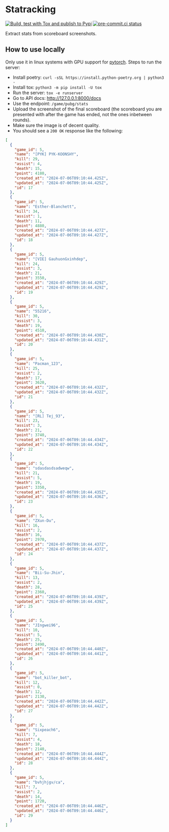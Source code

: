 # Statracking

[![Build, test with Tox and publish to Pypi](https://github.com/proafxin/statracking/actions/workflows/test_release.yaml/badge.svg)](https://github.com/proafxin/statracking/actions/workflows/test_release.yaml)
[![pre-commit.ci status](https://results.pre-commit.ci/badge/github/proafxin/statracking/develop.svg)](https://results.pre-commit.ci/latest/github/proafxin/statracking/develop)

Extract stats from scoreboard screenshots.

## How to use locally

Only use it in linux systems with GPU support for [pytorch](https://pytorch.org/get-started/locally/). Steps to run the server:

* Install poetry: `curl -sSL https://install.python-poetry.org | python3 -`
* Install tox: `python3 -m pip install -U tox`
* Run the server: `tox -e runserver`
* Go to API docs: <http://127.0.0.1:8000/docs>
* Use the endpoint: `/game/pubg/stats`
* Upload the screenshot of the final scoreboard (the scoreboard you are presented with after the game has ended, not the ones inbetween rounds).
* Make sure the image is of decent quality.
* You should see a `200 OK` response like the following:

```json
[
  {
    "game_id": 5,
    "name": "[PYK] PYK-KOONSHY",
    "kill": 29,
    "assist": 4,
    "death": 15,
    "point": 4180,
    "created_at": "2024-07-06T09:10:44.425Z",
    "updated_at": "2024-07-06T09:10:44.425Z",
    "id": 17
  },
  {
    "game_id": 5,
    "name": "Esther-Blanchett",
    "kill": 34,
    "assist": 1,
    "death": 11,
    "point": 4880,
    "created_at": "2024-07-06T09:10:44.427Z",
    "updated_at": "2024-07-06T09:10:44.427Z",
    "id": 18
  },
  {
    "game_id": 5,
    "name": "[VIE] GauhuonGxinhdep",
    "kill": 24,
    "assist": 3,
    "death": 21,
    "point": 3550,
    "created_at": "2024-07-06T09:10:44.429Z",
    "updated_at": "2024-07-06T09:10:44.429Z",
    "id": 19
  },
  {
    "game_id": 5,
    "name": "55216",
    "kill": 30,
    "assist": 3,
    "death": 19,
    "point": 4510,
    "created_at": "2024-07-06T09:10:44.430Z",
    "updated_at": "2024-07-06T09:10:44.431Z",
    "id": 20
  },
  {
    "game_id": 5,
    "name": "Pacman_123",
    "kill": 25,
    "assist": 2,
    "death": 17,
    "point": 3620,
    "created_at": "2024-07-06T09:10:44.432Z",
    "updated_at": "2024-07-06T09:10:44.432Z",
    "id": 21
  },
  {
    "game_id": 5,
    "name": "[RL] Tej_93",
    "kill": 23,
    "assist": 3,
    "death": 21,
    "point": 3740,
    "created_at": "2024-07-06T09:10:44.434Z",
    "updated_at": "2024-07-06T09:10:44.434Z",
    "id": 22
  },
  {
    "game_id": 5,
    "name": "sdasdasdsadweqw",
    "kill": 21,
    "assist": 5,
    "death": 19,
    "point": 3350,
    "created_at": "2024-07-06T09:10:44.435Z",
    "updated_at": "2024-07-06T09:10:44.436Z",
    "id": 23
  },
  {
    "game_id": 5,
    "name": "ZXun-Du",
    "kill": 16,
    "assist": 2,
    "death": 16,
    "point": 2970,
    "created_at": "2024-07-06T09:10:44.437Z",
    "updated_at": "2024-07-06T09:10:44.437Z",
    "id": 24
  },
  {
    "game_id": 5,
    "name": "Bii-Su-Jhin",
    "kill": 13,
    "assist": 2,
    "death": 28,
    "point": 2360,
    "created_at": "2024-07-06T09:10:44.439Z",
    "updated_at": "2024-07-06T09:10:44.439Z",
    "id": 25
  },
  {
    "game_id": 5,
    "name": "JIngwei96",
    "kill": 10,
    "assist": 5,
    "death": 25,
    "point": 2490,
    "created_at": "2024-07-06T09:10:44.440Z",
    "updated_at": "2024-07-06T09:10:44.441Z",
    "id": 26
  },
  {
    "game_id": 5,
    "name": "bot_killer_bot",
    "kill": 12,
    "assist": 0,
    "death": 12,
    "point": 2130,
    "created_at": "2024-07-06T09:10:44.442Z",
    "updated_at": "2024-07-06T09:10:44.442Z",
    "id": 27
  },
  {
    "game_id": 5,
    "name": "Sixpeach6",
    "kill": 7,
    "assist": 4,
    "death": 18,
    "point": 2140,
    "created_at": "2024-07-06T09:10:44.444Z",
    "updated_at": "2024-07-06T09:10:44.444Z",
    "id": 28
  },
  {
    "game_id": 5,
    "name": "bvhjhjgv/ca",
    "kill": 7,
    "assist": 2,
    "death": 14,
    "point": 1720,
    "created_at": "2024-07-06T09:10:44.446Z",
    "updated_at": "2024-07-06T09:10:44.446Z",
    "id": 29
  }
]
```
